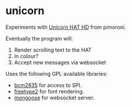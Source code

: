 unicorn
=======

Experiments with [Unicorn HAT HD](https://github.com/pimoroni/unicorn-hat-hd) from pimoroni.

Eventually the program will:
1. Render scrolling text to the HAT
2. In colour?
3. Accept new messages via websocket

Uses the following GPL available libraries:
* [bcm2835](http://www.airspayce.com/mikem/bcm2835) for access to SPI.
* [freetype2](https://www.freetype.org/freetype2) for font rendering.
* [mongoose](https://github.com/cesanta/mongoose) for websocket server.
